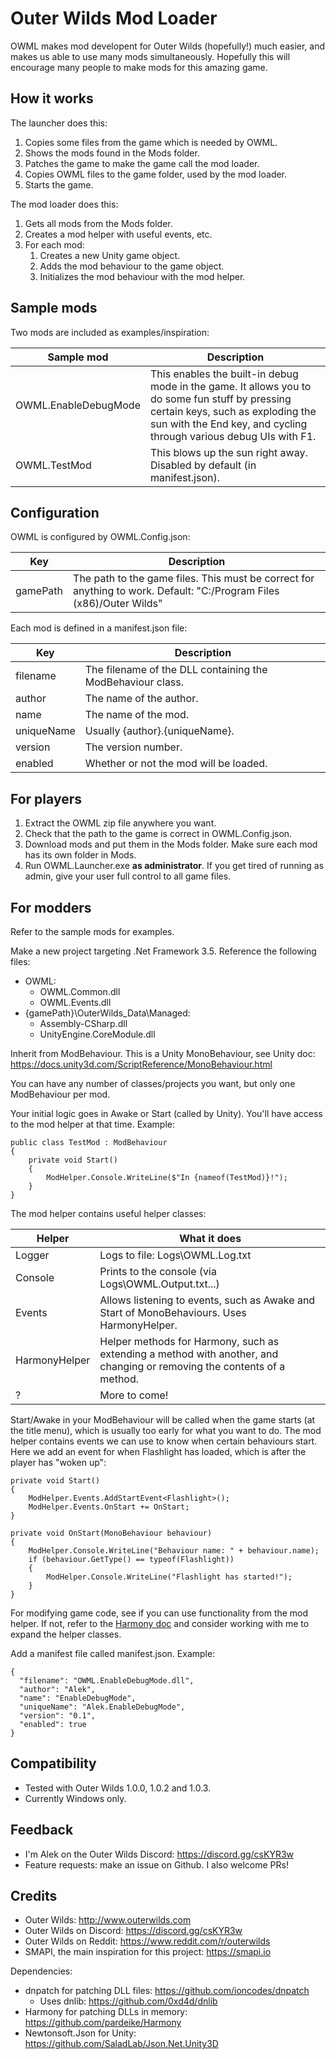 # Outer Wilds Mod Loader

OWML makes mod developent for Outer Wilds (hopefully!) much easier, and makes us able to use many mods simultaneously. Hopefully this will encourage many people to make mods for this amazing game.

## How it works

The launcher does this:
1. Copies some files from the game which is needed by OWML.
2. Shows the mods found in the Mods folder.
3. Patches the game to make the game call the mod loader. 
4. Copies OWML files to the game folder, used by the mod loader.
5. Starts the game.

The mod loader does this:
1. Gets all mods from the Mods folder.
2. Creates a mod helper with useful events, etc.
3. For each mod:
   1. Creates a new Unity game object.
   2. Adds the mod behaviour to the game object.
   3. Initializes the mod behaviour with the mod helper.
   
## Sample mods

Two mods are included as examples/inspiration:

|Sample mod|Description|
|----------|-----------|
|OWML.EnableDebugMode|This enables the built-in debug mode in the game. It allows you to do some fun stuff by pressing certain keys, such as exploding the sun with the End key, and cycling through various debug UIs with F1.|
|OWML.TestMod|This blows up the sun right away. Disabled by default (in manifest.json).|

## Configuration

OWML is configured by OWML.Config.json:

|Key|Description|
|---|-----------|
|gamePath|The path to the game files. This must be correct for anything to work. Default: "C:/Program Files (x86)/Outer Wilds"|

Each mod is defined in a manifest.json file:

|Key|Description|
|---|-----------|
|filename|The filename of the DLL containing the ModBehaviour class.|
|author|The name of the author.|
|name|The name of the mod.|
|uniqueName|Usually {author}.{uniqueName}.|
|version|The version number.|
|enabled|Whether or not the mod will be loaded.|

## For players

1. Extract the OWML zip file anywhere you want.
2. Check that the path to the game is correct in OWML.Config.json.
3. Download mods and put them in the Mods folder. Make sure each mod has its own folder in Mods.
4. Run OWML.Launcher.exe **as administrator**. If you get tired of running as admin, give your user full control to all game files.

## For modders

Refer to the sample mods for examples.

Make a new project targeting .Net Framework 3.5. Reference the following files:
* OWML:
  * OWML.Common.dll
  * OWML.Events.dll
* {gamePath}\OuterWilds_Data\Managed:
  * Assembly-CSharp.dll
  * UnityEngine.CoreModule.dll

Inherit from ModBehaviour. This is a Unity MonoBehaviour, see Unity doc: https://docs.unity3d.com/ScriptReference/MonoBehaviour.html

You can have any number of classes/projects you want, but only one ModBehaviour per mod.

Your initial logic goes in Awake or Start (called by Unity). You'll have access to the mod helper at that time. Example:

~~~~
public class TestMod : ModBehaviour
{
    private void Start()
    {
        ModHelper.Console.WriteLine($"In {nameof(TestMod)}!");
    }
}
~~~~

The mod helper contains useful helper classes:

|Helper|What it does|
|------|------------|
|Logger|Logs to file: Logs\OWML.Log.txt|
|Console|Prints to the console (via Logs\OWML.Output.txt...)|
|Events|Allows listening to events, such as Awake and Start of MonoBehaviours. Uses HarmonyHelper.|
|HarmonyHelper|Helper methods for Harmony, such as extending a method with another, and changing or removing the contents of a method.|
|?|More to come!|

Start/Awake in your ModBehaviour will be called when the game starts (at the title menu), which is usually too early for what you want to do. The mod helper contains events we can use to know when certain behaviours start. Here we add an event for when Flashlight has loaded, which is after the player has "woken up":

~~~~
private void Start()
{
	ModHelper.Events.AddStartEvent<Flashlight>();
	ModHelper.Events.OnStart += OnStart;
}

private void OnStart(MonoBehaviour behaviour)
{
	ModHelper.Console.WriteLine("Behaviour name: " + behaviour.name);
	if (behaviour.GetType() == typeof(Flashlight))
	{
		ModHelper.Console.WriteLine("Flashlight has started!");
	}
}
~~~~

For modifying game code, see if you can use functionality from the mod helper. If not, refer to the [Harmony doc](https://github.com/pardeike/Harmony) and consider working with me to expand the helper classes.

Add a manifest file called manifest.json. Example:

~~~~
{
  "filename": "OWML.EnableDebugMode.dll",
  "author": "Alek",
  "name": "EnableDebugMode",
  "uniqueName": "Alek.EnableDebugMode",
  "version": "0.1",
  "enabled": true
}
~~~~

## Compatibility

* Tested with Outer Wilds 1.0.0, 1.0.2 and 1.0.3.
* Currently Windows only.

## Feedback

* I'm Alek on the Outer Wilds Discord: https://discord.gg/csKYR3w
* Feature requests: make an issue on Github. I also welcome PRs!

## Credits

* Outer Wilds: http://www.outerwilds.com
* Outer Wilds on Discord: https://discord.gg/csKYR3w
* Outer Wilds on Reddit: https://www.reddit.com/r/outerwilds
* SMAPI, the main inspiration for this project: https://smapi.io

Dependencies:
* dnpatch for patching DLL files: https://github.com/ioncodes/dnpatch
  * Uses dnlib: https://github.com/0xd4d/dnlib
* Harmony for patching DLLs in memory: https://github.com/pardeike/Harmony
* Newtonsoft.Json for Unity: https://github.com/SaladLab/Json.Net.Unity3D
